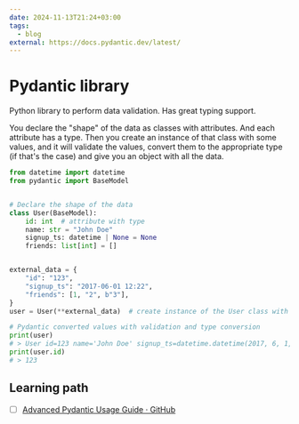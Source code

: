 ```yaml
---
date: 2024-11-13T21:24+03:00
tags:
  - blog
external: https://docs.pydantic.dev/latest/
---
```


# Pydantic library

Python library to perform data validation. Has great typing support.

You declare the "shape" of the data as classes with attributes. And each
attribute has a type. Then you create an instance of that class with some
values, and it will validate the values, convert them to the appropriate type
(if that's the case) and give you an object with all the data.

```python
from datetime import datetime
from pydantic import BaseModel


# Declare the shape of the data
class User(BaseModel):
    id: int  # attribute with type
    name: str = "John Doe"
    signup_ts: datetime | None = None
    friends: list[int] = []


external_data = {
    "id": "123",
    "signup_ts": "2017-06-01 12:22",
    "friends": [1, "2", b"3"],
}
user = User(**external_data)  # create instance of the User class with values

# Pydantic converted values with validation and type conversion
print(user)
# > User id=123 name='John Doe' signup_ts=datetime.datetime(2017, 6, 1, 12, 22) friends=[1, 2, 3]
print(user.id)
# > 123
```

## Learning path

- [ ] [Advanced Pydantic Usage Guide · GitHub](https://gist.github.com/shiningflash/f17eabef18b38a70a38fb510130be58b)

